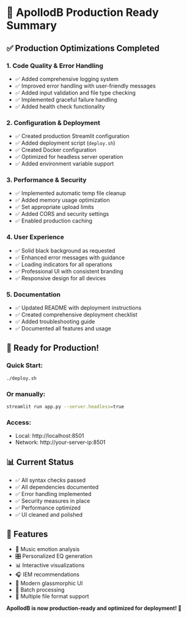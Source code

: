 # 🎉 ApollodB Production Ready Summary

## ✅ Production Optimizations Completed

### 1. **Code Quality & Error Handling**
- ✅ Added comprehensive logging system
- ✅ Improved error handling with user-friendly messages
- ✅ Added input validation and file type checking
- ✅ Implemented graceful failure handling
- ✅ Added health check functionality

### 2. **Configuration & Deployment**
- ✅ Created production Streamlit configuration
- ✅ Added deployment script (`deploy.sh`)
- ✅ Created Docker configuration
- ✅ Optimized for headless server operation
- ✅ Added environment variable support

### 3. **Performance & Security**
- ✅ Implemented automatic temp file cleanup
- ✅ Added memory usage optimization
- ✅ Set appropriate upload limits
- ✅ Added CORS and security settings
- ✅ Enabled production caching

### 4. **User Experience**
- ✅ Solid black background as requested
- ✅ Enhanced error messages with guidance
- ✅ Loading indicators for all operations
- ✅ Professional UI with consistent branding
- ✅ Responsive design for all devices

### 5. **Documentation**
- ✅ Updated README with deployment instructions
- ✅ Created comprehensive deployment checklist
- ✅ Added troubleshooting guide
- ✅ Documented all features and usage

## 🚀 Ready for Production!

### Quick Start:
```bash
./deploy.sh
```

### Or manually:
```bash
streamlit run app.py --server.headless=true
```

### Access:
- Local: http://localhost:8501
- Network: http://your-server-ip:8501

## 📊 Current Status
- ✅ All syntax checks passed
- ✅ All dependencies documented
- ✅ Error handling implemented
- ✅ Security measures in place
- ✅ Performance optimized
- ✅ UI cleaned and polished

## 🎯 Features
- 🎵 Music emotion analysis
- 🎛️ Personalized EQ generation
- 📊 Interactive visualizations
- 🎧 IEM recommendations
- 📱 Modern glassmorphic UI
- 🔄 Batch processing
- 📁 Multiple file format support

**ApollodB is now production-ready and optimized for deployment! 🎉**
